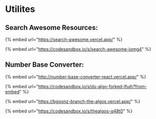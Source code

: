 # Utilites

## Search Awesome Resources:

{% embed url="https://search-awesome.vercel.app/" %}

{% embed url="https://codesandbox.io/s/search-awesome-iomg4" %}







## Number Base Converter:

{% embed url="http://number-base-converter-react.vercel.app/" %}



{% embed url="https://codesandbox.io/s/ds-algo-forked-lfujh?from-embed" %}











{% embed url="https://bgoonz-branch-the-algos.vercel.app/" %}





{% embed url="https://codesandbox.io/s/thealgos-q48t0" %}




























































